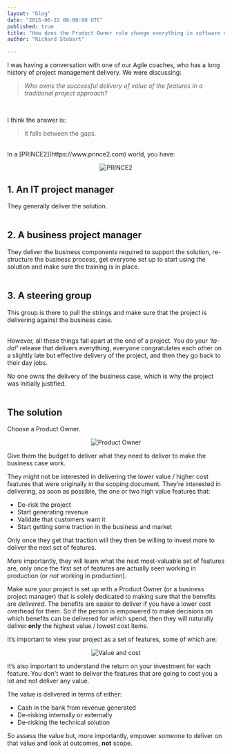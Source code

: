 ```yaml
---
layout: "blog"
date: "2015-06-22 08:00:00 UTC"
published: true
title: "How does the Product Owner role change everything in software delivery?"
author: "Richard Stobart"

---
```


I was having a conversation with one of our Agile coaches, who has a long history of project management delivery. We were discussing:<br/>

> <i>Who owns the successful delivery of value of the features in a traditional project approach?</i>
<br/>

I think the answer is:<br/>

> It falls between the gaps.

<br/>
In a [PRINCE2](https://www.prince2.com) world, you have:<br/>

<p align="center"><img src="http://bit.ly/1Ml9VHn" alt="PRINCE2"></p> 

<h2 class="super_sub_heading">1. An IT project manager</h2>
They generally deliver the solution.<br/>
<br/>

<h2 class="super_sub_heading">2. A business project manager</h2>
They deliver the business components required to support the solution, re-structure the business process, get everyone set up to start using the solution and make sure the training is in place.<br/>
<br/>

<h2 class="super_sub_heading">3. A steering group</h2>
This group is there to pull the strings and make sure that the project is delivering against the business case.<br/>
<br/>

However, all these things fall apart at the end of a project. You do your <i>‘ta-da!’</i> release that delivers everything, everyone congratulates each other on a slightly late but effective delivery of the project, and then they go back to their day jobs.<br/>

No one owns the delivery of the business case, which is why the project was initially justified.<br/>
<br/> 

<h2 class="super_sub_heading">The solution</h2>

Choose a Product Owner.<br/>

<p align="center"><img src="http://bit.ly/1BKwHCk" alt="Product Owner"></p> 

Give them the budget to deliver what they need to deliver to make the business case work.<br/>

They might not be interested in delivering the lower value / higher cost features that were originally in the scoping document. They’re interested in delivering, as soon as possible, the one or two high value features that:<br/>

* De-risk the project
* Start generating revenue
* Validate that customers want it
* Start getting some traction in the business and market

Only once they get that traction will they then be willing to invest more to deliver the next set of features.<br/>

More importantly, they will learn what the next most-valuable set of features are, only once the first set of features are actually seen working in production (or <i>not</i> working in production).<br/>

Make sure your project is set up with a Product Owner (or a business project manager) that is solely dedicated to making sure that the benefits are <i>delivered</i>. The benefits are easier to deliver if you have a lower cost overhead for them. So if the person is empowered to make decisions on which benefits can be delivered for which spend, then they will naturally deliver <b>only</b> the highest value / lowest cost items.<br/>

It’s important to view your project as a set of features, some of which are:<br/>

<p align="center"><img src="http://bit.ly/1GksEUs" alt="Value and cost"></p> 

It’s also important to understand the return on your investment for each feature. You don't want to deliver the features that are going to cost you a lot and not deliver any value.<br/>

The value is delivered in terms of either:

* Cash in the bank from revenue generated
* De-risking internally or externally
* De-risking the technical solution

So assess the value but, more importantly, empower someone to deliver on that value and look at outcomes, <b>not</b> scope.
